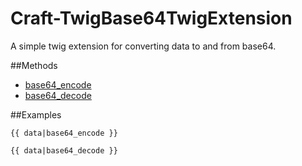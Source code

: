 Craft-TwigBase64TwigExtension
=============================

A simple twig extension for converting data to and from base64.

##Methods

* [base64_encode](http://php.net/manual/en/function.base64-encode.php)
* [base64_decode](http://php.net/manual/en/function.base64-decode.php)

##Examples

```twig
{{ data|base64_encode }}

{{ data|base64_decode }}
```

